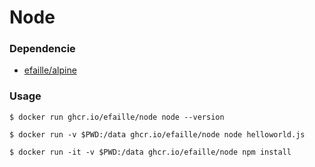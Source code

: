 # Node

### Dependencie

- [efaille/alpine]

### Usage

```
$ docker run ghcr.io/efaille/node node --version
```

```
$ docker run -v $PWD:/data ghcr.io/efaille/node node helloworld.js
```

```
$ docker run -it -v $PWD:/data ghcr.io/efaille/node npm install
```

[efaille/alpine]: //github.com/efaille/dockerfiles/tree/master/alpine
